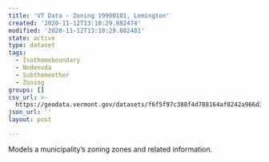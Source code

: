 ```yaml
---
title: 'VT Data - Zoning 19900101, Lemington'
created: '2020-11-12T13:10:29.882474'
modified: '2020-11-12T13:10:29.882481'
state: active
type: dataset
tags:
  - Isothemeboundary
  - Nodenvda
  - Subthemeother
  - Zoning
groups: []
csv_url: >-
  https://geodata.vermont.gov/datasets/f6f5f97c388f4d788164af8242a966d3_0.csv?outSR=%7B%22latestWkid%22%3A3857%2C%22wkid%22%3A102100%7D
json_url: ''
layout: post

---
```

<DIV STYLE="text-align:Left;"><DIV><DIV><P><SPAN>Models a municipality’s zoning zones and related information.</SPAN></P></DIV></DIV></DIV>
